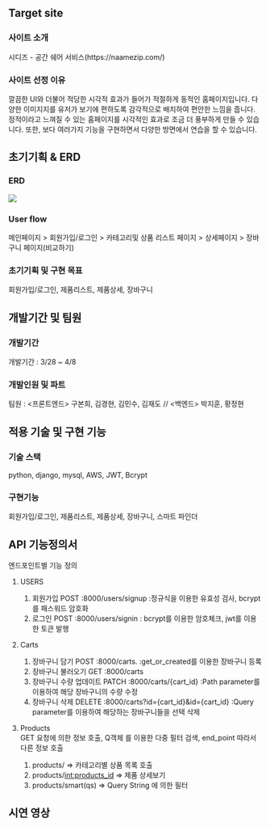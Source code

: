 <h2>Target site</h2>
<h3>사이트 소개</h3>
시디즈 - 공간 쉐어 서비스(https://naamezip.com/)
<h3>사이트 선정 이유</h3>
깔끔한 UI와 더불어 적당한 시각적 효과가 들어가 적절하게 동적인 홈페이지입니다. 다양한 이미지지를 유저가 보기에 편하도록 감각적으로 배치하여 편안한 느낌을 줍니다. 정적이라고 느껴질 수 있는 홈페이지를 시각적인 효과로 조금 더 풍부하게 만들 수 있습니다. 또한, 보다 여러가지 기능을 구현하면서 다양한 방면에서 연습을 할 수 있습니다.

<h2>초기기획 & ERD</h2>
<h3>ERD</h3>
<image src=https://files.slack.com/files-pri/TH0U6FBTN-F03CF24R7LL/image.png/>

<h3>User flow</h3>
메인페이지 > 회원가입/로그인 > 카테고리및 상품 리스트 페이지 > 상세페이지 > 장바구니 페이지(비교하기)
<h3>초기기획 및 구현 목표</h3>
회원가입/로그인, 제품리스트, 제품상세, 장바구니

<h2>개발기간 및 팀원</h2>
<h3>개발기간</h3>
개발기간 : 3/28 ~ 4/8
<h3>개발인원 및 파트</h3>
팀원 : <프론트엔드> 구본희, 김경현, 김민수, 김재도 // <백엔드> 박지훈, 황정현

<h2>적용 기술 및 구현 기능</h2>
<h3>기술 스택</h3>
python, django, mysql, AWS, JWT, Bcrypt
<h3>구현기능</h3>
회원가입/로그인, 제품리스트, 제품상세, 장바구니, 스마트 파인더
<h2>API 기능정의서</h2>
엔드포인트별 기능 정의</br>

1. USERS</br>
    1) 회원가입 POST :8000/users/signup  :정규식을 이용한 유효성 검사, bcrypt를 패스워드 암호화</br>
    2) 로그인 POST :8000/users/signin  : bcrypt를 이용한 암호체크, jwt를 이용한 토큰 발행</br>
    
2. Carts</br>
    1) 장바구니 담기 POST :8000/carts.   :get_or_created를 이용한 장바구니 등록</br>
    2) 장바구니 불러오기 GET :8000/carts
    3) 장바구니 수량 업데이트 PATCH :8000/carts/{cart_id} :Path parameter를 이용하여 해당 장바구니의 수량 수정 </br>
    4) 장바구니 삭제 DELETE :8000/carts?id={cart_id}&id={cart_id} :Query parameter를 이용하여 해당하는 장바구니들을 선택 삭제 </br>
  
3. Products</br>
GET 요청에 의한 정보 호출, Q객체 를 이용한 다중 필터 검색, end_point 따라서 다른 정보 호출 </br>
    1) products/   => 카테고리별 상품 목록 호출</br>
    2) products/<int:products_id> => 제품 상세보기</br>
    3) products/smart(qs) => Query String 에 의한 필터</br>

<h2>시연 영상</h2>
